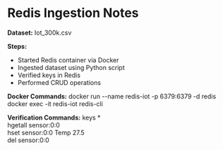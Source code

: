 # Redis Ingestion Notes

**Dataset:** Iot_300k.csv

**Steps:**
- Started Redis container via Docker
- Ingested dataset using Python script
- Verified keys in Redis
- Performed CRUD operations

**Docker Commands:**
docker run --name redis-iot -p 6379:6379 -d redis  
docker exec -it redis-iot redis-cli

**Verification Commands:**
keys *  
hgetall sensor:0:0  
hset sensor:0:0 Temp 27.5  
del sensor:0:0
